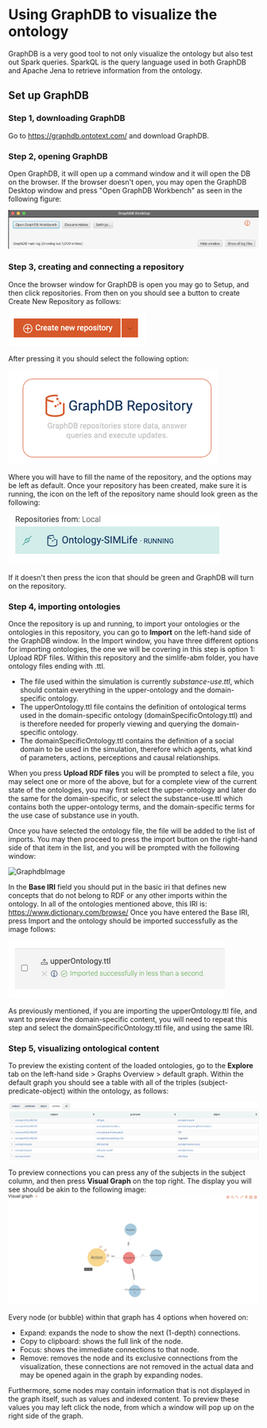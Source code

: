 # Using GraphDB to visualize the ontology

GraphDB is a very good tool to not only visualize the ontology but also test out Spark queries. 
SparkQL is the query language used in both GraphDB and Apache Jena to retrieve information from the ontology.

## Set up GraphDB

### Step 1, downloading GraphDB

Go to https://graphdb.ontotext.com/ and download GraphDB.

### Step 2, opening GraphDB

Open GraphDB, it will open up a command window and it will open the DB on the browser. 
If the browser doesn't open, you may open the GraphDB Desktop window and press "Open GraphDB Workbench"
as seen in the following figure:

![GraphdbImage](./imgs/graphdb.png)

### Step 3, creating and connecting a repository

Once the browser window for GraphDB is open you may go to Setup, and then click repositories. 
From then on you should see a button to create Create New Repository as follows:

![GraphdbImage](./imgs/createnewrepo.png)

After pressing it you should select the following option:

![GraphdbImage](./imgs/graphdbrepo.png)

Where you will have to fill the name of the repository, and the options may be left as default. Once your repository has been created, make sure it is running, the icon on the left of the repository name should look green as the following:

![GraphdbImage](./imgs/runrepo.png)

If it doesn't then press the icon that should be green and GraphDB will turn on the repository.

### Step 4, importing ontologies

Once the repository is up and running, to import your ontologies or the ontologies in this repository, you can go to **Import** on the left-hand side of the GraphDB window.
In the Import window, you have three different options for importing ontologies, the one we will be covering in this step is option 1: Upload RDF files.
Within this repository and the simlife-abm folder, you have ontology files ending with .ttl. 
*  The file used within the simulation is currently *substance-use.ttl*, which should contain everything in the upper-ontology and the domain-specific ontology.
*  The upperOntology.ttl file contains the definition of ontological terms used in the domain-specific ontology (domainSpecificOntology.ttl) and is therefore needed for properly viewing and querying the domain-specific ontology.
*  The domainSpecificOntology.ttl contains the definition of a social domain to be used in the simulation, therefore which agents, what kind of parameters, actions, perceptions and causal relationships.

When you press **Upload RDF files** you will be prompted to select a file, you may select one or more of the above, but for a complete view of the current state of the ontologies, you may first select the upper-ontology and later do the same for the domain-specific, or select the substance-use.ttl which contains both the upper-ontology terms, and the domain-specific terms for the use case of substance use in youth.

Once you have selected the ontology file, the file will be added to the list of imports. You may then proceed to press the import button on the right-hand side of that item in the list, and you will be prompted with the following window:

![GraphdbImage](./imgs/importsetttings.png)

In the **Base IRI** field you should put in the basic iri that defines new concepts that do not belong to RDF or any other imports within the ontology. In all of the ontologies mentioned above, this IRI is: https://www.dictionary.com/browse/
Once you have entered the Base IRI, press Import and the ontology should be imported successfully as the image follows:

![GraphdbImage](./imgs/success.png)

As previously mentioned, if you are importing the upperOntology.ttl file, and want to preview the domain-specific content, you will need to repeat this step and select the domainSpecificOntology.ttl file, and using the same IRI.

### Step 5, visualizing ontological content

To preview the existing content of the loaded ontologies, go to the **Explore** tab on the left-hand side > Graphs Overview > default graph.
Within the default graph you should see a table with all of the triples (subject-predicate-object) within the ontology, as follows: 

![GraphdbImage](./imgs/table.png)

To preview connections you can press any of the subjects in the subject column, and then press **Visual Graph** on the top right.
The display you will see should be akin to the following image:
![GraphdbImage](./imgs/preview.png)

Every node (or bubble) within that graph has 4 options when hovered on:
* Expand: expands the node to show the next (1-depth) connections.
* Copy to clipboard: shows the full link of the node.
* Focus: shows the immediate connections to that node.
* Remove: removes the node and its exclusive connections from the visualization, these connections are not removed in the actual data and may be opened again in the graph by expanding nodes.

Furthermore, some nodes may contain information that is not displayed in the graph itself, such as values and indexed content. To preview these values you may left click the node, from which a window will pop up on the right side of the graph.


